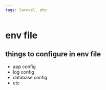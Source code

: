 ```yaml
---
tags: laravel, php
---
```


# env file

## things to configure in env file

- app config
- log config
- database config
- etc
